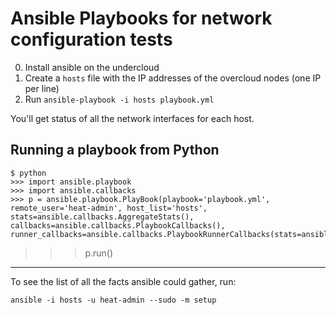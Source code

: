 # Ansible Playbooks for network configuration tests #

0. Install ansible on the undercloud
1. Create a `hosts` file with the IP addresses of the overcloud nodes (one IP per line)
2. Run `ansible-playbook -i hosts playbook.yml`

You'll get status of all the network interfaces for each host.


## Running a playbook from Python ##

    $ python
    >>> import ansible.playbook
    >>> import ansible.callbacks
    >>> p = ansible.playbook.PlayBook(playbook='playbook.yml', remote_user='heat-admin', host_list='hosts', stats=ansible.callbacks.AggregateStats(), callbacks=ansible.callbacks.PlaybookCallbacks(), runner_callbacks=ansible.callbacks.PlaybookRunnerCallbacks(stats=ansible.callbacks.AggregateStats()))
>>> p.run()


---

To see the list of all the facts ansible could gather, run:

    ansible -i hosts -u heat-admin --sudo -m setup

